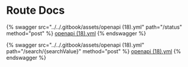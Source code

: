 # Route Docs



{% swagger src="../../.gitbook/assets/openapi (18).yml" path="/status" method="post" %}
[openapi (18).yml](<../../.gitbook/assets/openapi (18).yml>)
{% endswagger %}

{% swagger src="../../.gitbook/assets/openapi (18).yml" path="/search/{searchValue}" method="post" %}
[openapi (18).yml](<../../.gitbook/assets/openapi (18).yml>)
{% endswagger %}
